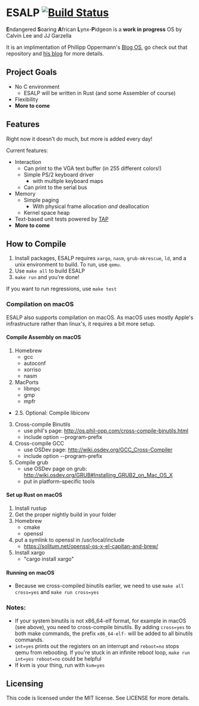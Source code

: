 # ESALP [![Build Status](https://travis-ci.org/ESALP/ESALP-1.svg?branch=master)](https://travis-ci.org/ESALP/ESALP-1)
**E**ndangered **S**oaring **A**frican **L**ynx-**P**idgeon is a **work in progress** OS by Calvin Lee and JJ Garzella

It is an implimentation of Phillipp Oppermann's [Blog OS](https://github.com/phil-opp/blog_os), go check out that repository and [his blog](http://os.phil-opp.com/) for more details.

## Project Goals
+ No C environment
  + ESALP will be written in Rust (and some Assembler of course)
+ Flexibility
+ **More to come**


## Features
Right now it doesn't do much, but more is added every day!

Current features:
+ Interaction
  + Can print to the VGA text buffer (in 255 different colors!)
  + Simple PS/2 keyboard driver
    + with multiple keyboard maps
  + Can print to the serial bus
+ Memory
  + Simple paging
    + With physical frame allocation _and_ deallocation
  + Kernel space heap
+ Text-based unit tests powered by [TAP](https://testanything.org/)
+ **More to come**

## How to Compile
1. Install packages, ESALP requires `xargo`, `nasm`, `grub-mkrescue`, `ld`, and a unix environment to build. To run, use `qemu`.
2. Use `make all` to build ESALP
3. `make run` and you're done!

If you want to run regressions, use `make test`

### Compilation on macOS
ESALP also supports compilation on macOS. As macOS uses mostly Apple's infrastructure rather than linux's, it requires a bit more setup.
#### Compile Assembly on macOS
1. Homebrew
	- gcc
	- autoconf
	- xorriso
	- nasm
2. MacPorts
	- libmpc
	- gmp
	- mpfr
* 2.5. Optional: Compile libiconv
3. Cross-compile Binutils
	- use phil's page: http://os.phil-opp.com/cross-compile-binutils.html
	- include option --program-prefix
4. Cross-compile GCC
	- use OSDev page: http://wiki.osdev.org/GCC_Cross-Compiler
	- include option --program-prefix
5. Compile grub
	- use OSDev page on grub: http://wiki.osdev.org/GRUB#Installing_GRUB2_on_Mac_OS_X
	- put in platform-specific tools
#### Set up Rust on macOS
1. Install rustup
2. Get the proper nightly build in your folder
3. Homebrew
	- cmake
	- openssl
4. put a symlink to openssl in /usr/local/include
	- https://solitum.net/openssl-os-x-el-capitan-and-brew/
5. Install xargo
	- "cargo install xargo"
#### Running on macOS
+ Because we cross-compiled binutils earlier, we need to use `make all cross=yes` and `make run cross=yes`

### Notes:
+ If your system binutils is not x86_64-elf format, for example in macOS (see above), you need to cross-compile binutils. By adding `cross=yes` to both make commands, the prefix `x86_64-elf-` will be added to all binutils commands.
+ `int=yes` prints out the registers on an interrupt and `reboot=no` stops qemu from rebooting. If you're stuck in an infinite reboot loop, `make run int=yes reboot=no` could be helpful
+ If kvm is your thing, run with `kvm=yes`

## Licensing
This code is licensed under the MIT license. See LICENSE for more details.
